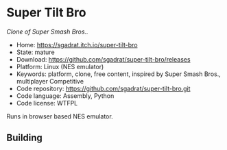 # Super Tilt Bro

_Clone of Super Smash Bros.._

- Home: https://sgadrat.itch.io/super-tilt-bro
- State: mature
- Download: https://github.com/sgadrat/super-tilt-bro/releases
- Platform: Linux (NES emulator)
- Keywords: platform, clone, free content, inspired by Super Smash Bros., multiplayer Competitive
- Code repository: https://github.com/sgadrat/super-tilt-bro.git
- Code language: Assembly, Python
- Code license: WTFPL

Runs in browser based NES emulator.

## Building
